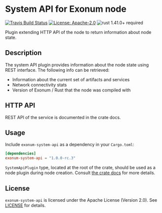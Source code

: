 # System API for Exonum node

[![Travis Build Status](https://img.shields.io/travis/exonum/exonum/master.svg?label=Linux%20Build)](https://travis-ci.com/exonum/exonum)
[![License: Apache-2.0](https://img.shields.io/github/license/exonum/exonum.svg)](https://github.com/exonum/exonum/blob/master/LICENSE)
![rust 1.41.0+ required](https://img.shields.io/badge/rust-1.41.0+-blue.svg?label=Required%20Rust)

Plugin extending HTTP API of the node to return information about node state.

## Description

The system API plugin provides information about the node state using REST interface.
The following info can be retrieved:

- Information about the current set of artifacts and services
- Network connectivity stats
- Version of Exonum / Rust that the node was compiled with

## HTTP API

REST API of the service is documented in the crate docs.

## Usage

Include `exonum-system-api` as a dependency in your `Cargo.toml`:

```toml
[dependencies]
exonum-system-api = "1.0.0-rc.3"
```

`SystemApiPlugin` type, located at the root of the crate, should be used
as a node plugin during node creation.
Consult [the crate docs](https://docs.rs/exonum-system-api) for more details.

## License

`exonum-system-api` is licensed under the Apache License (Version 2.0).
See [LICENSE](LICENSE) for details.
